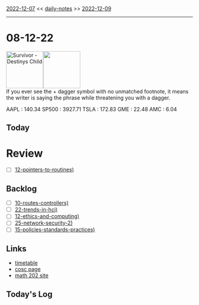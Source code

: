 [2022-12-07](daily_notes/2022-12-07) << [daily-notes](notes/daily-notes.md) >> [2022-12-09](daily_notes/2022-12-09)

---
# 08-12-22
<a href='spotify:album:2HcjLD0ButtKsQYqzoyOx9'><img src='https://i.scdn.co/image/ab67616d0000b273163cdae7f1e2c82786a84e3e' alt='Survivor - Destinys Child' height=100></a><img src='https://imgs.xkcd.com/comics/mystery_asterisk_destination.png' height=100>
<br>If you ever see the + dagger symbol with no unmatched footnote, it means the writer is saying the phrase while threatening you with a dagger.

AAPL : 140.34 
SP500 : 3927.71 
TSLA : 172.83
GME : 22.48
AMC : 6.04

## Today



# Review
- [ ] [12-pointers-to-routines)](notes/12-pointers-to-routines.md)

## Backlog
- [ ] [10-routes-controllers)](notes/10-routes-controllers.md)
- [ ] [22-trends-in-hci)](notes/22-trends-in-hci.md)
- [ ] [12-ethics-and-computing)](notes/12-ethics-and-computing.md)
- [ ] [25-network-security-2)](notes/25-network-security-2.md)
- [ ] [15-policies-standards-practices)](notes/15-policies-standards-practices.md)

## Links
- [timetable](https://i.imgur.com/9ghbvAG.png)
- [cosc page](https://cosc203.cspages.otago.ac.nz)
- [math 202 site](https://www.maths.otago.ac.nz/?resOLAF)

## Today's Log